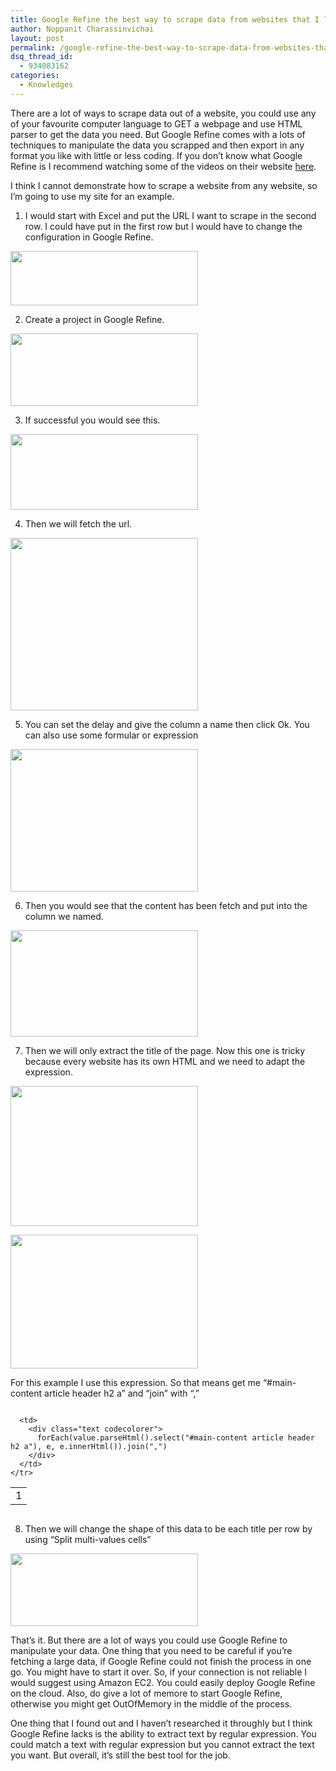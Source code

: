 ```yaml
---
title: Google Refine the best way to scrape data from websites that I like.
author: Noppanit Charassinvichai
layout: post
permalink: /google-refine-the-best-way-to-scrape-data-from-websites-that-i-like/
dsq_thread_id:
  - 934083162
categories:
  - Knowledges
---
```

There are a lot of ways to scrape data out of a website, you could use any of your favourite computer language to GET a webpage and use HTML parser to get the data you need. But Google Refine comes with a lots of techniques to manipulate the data you scrapped and then export in any format you like with little or less coding. If you don&#8217;t know what Google Refine is I recommend watching some of the videos on their website [here][1]. 

I think I cannot demonstrate how to scrape a website from any website, so I&#8217;m going to use my site for an example. 

1. I would start with Excel and put the URL I want to scrape in the second row. I could have put in the first row but I would have to change the configuration in Google Refine. 

[<img src="http://www.noppanit.com/wp-content/uploads/2012/11/Screen-shot-2012-11-19-at-00.31.01-300x87.png" alt="" title="Excel" width="300" height="87" class="alignnone size-medium wp-image-894" />][2]

2. Create a project in Google Refine.

[<img src="http://www.noppanit.com/wp-content/uploads/2012/11/Screen-shot-2012-11-19-at-00.34.04-300x116.png" alt="" title="Create project Google Refine" width="300" height="116" class="alignnone size-medium wp-image-896" />][3]

3. If successful you would see this.

[<img src="http://www.noppanit.com/wp-content/uploads/2012/11/Screen-shot-2012-11-19-at-00.34.35-300x121.png" alt="" title="Google Refine" width="300" height="121" class="alignnone size-medium wp-image-897" />][4]

4. Then we will fetch the url.

[<img src="http://www.noppanit.com/wp-content/uploads/2012/11/Screen-shot-2012-11-19-at-00.36.31-300x276.png" alt="" title="Fetching url" width="300" height="276" class="alignnone size-medium wp-image-898" />][5]

5. You can set the delay and give the column a name then click Ok. You can also use some formular or expression

[<img src="http://www.noppanit.com/wp-content/uploads/2012/11/Screen-shot-2012-11-19-at-00.37.31-300x228.png" alt="" title="Google Refine" width="300" height="228" class="alignnone size-medium wp-image-899" />][6]

6. Then you would see that the content has been fetch and put into the column we named. 

[<img src="http://www.noppanit.com/wp-content/uploads/2012/11/Screen-shot-2012-11-19-at-00.39.01-300x170.png" alt="" title="Page Content" width="300" height="170" class="alignnone size-medium wp-image-900" />][7]

7. Then we will only extract the title of the page. Now this one is tricky because every website has its own HTML and we need to adapt the expression. 

[<img src="http://www.noppanit.com/wp-content/uploads/2012/11/Screen-shot-2012-11-19-at-00.42.59-300x224.png" alt="" title="Google Refine Edit Column" width="300" height="224" class="alignnone size-medium wp-image-901" />][8]

[<img src="http://www.noppanit.com/wp-content/uploads/2012/11/Screen-shot-2012-11-19-at-00.46.37-300x214.png" alt="" title="GREL" width="300" height="214" class="alignnone size-medium wp-image-903" />][9]

For this example I use this expression. So that means get me &#8220;#main-content article header h2 a&#8221; and &#8220;join&#8221; with &#8220;,&#8221;

<div class="codecolorer-container text blackboard" style="overflow:auto;white-space:nowrap;width:100%;">
  <table cellspacing="0" cellpadding="0">
    <tr>
      <td class="line-numbers">
        <div>
          1<br />
        </div>
      </td>
      
      <td>
        <div class="text codecolorer">
          forEach(value.parseHtml().select("#main-content article header h2 a"), e, e.innerHtml()).join(",")
        </div>
      </td>
    </tr>
  </table>
</div>

8. Then we will change the shape of this data to be each title per row by using &#8220;Split multi-values cells&#8221;

[<img src="http://www.noppanit.com/wp-content/uploads/2012/11/Screen-shot-2012-11-19-at-00.48.17-300x116.png" alt="" title="Split multi-valued cells" width="300" height="116" class="alignnone size-medium wp-image-904" />][10]

That&#8217;s it. But there are a lot of ways you could use Google Refine to manipulate your data. One thing that you need to be careful if you&#8217;re fetching a large data, if Google Refine could not finish the process in one go. You might have to start it over. So, if your connection is not reliable I would suggest using Amazon EC2. You could easily deploy Google Refine on the cloud. Also, do give a lot of memore to start Google Refine, otherwise you might get OutOfMemory in the middle of the process. 

One thing that I found out and I haven&#8217;t researched it throughly but I think Google Refine lacks is the ability to extract text by regular expression. You could match a text with regular expression but you cannot extract the text you want. But overall, it&#8217;s still the best tool for the job.

 [1]: http://code.google.com/p/google-refine/
 [2]: http://www.noppanit.com/wp-content/uploads/2012/11/Screen-shot-2012-11-19-at-00.31.01.png
 [3]: http://www.noppanit.com/wp-content/uploads/2012/11/Screen-shot-2012-11-19-at-00.34.04.png
 [4]: http://www.noppanit.com/wp-content/uploads/2012/11/Screen-shot-2012-11-19-at-00.34.35.png
 [5]: http://www.noppanit.com/wp-content/uploads/2012/11/Screen-shot-2012-11-19-at-00.36.31.png
 [6]: http://www.noppanit.com/wp-content/uploads/2012/11/Screen-shot-2012-11-19-at-00.37.31.png
 [7]: http://www.noppanit.com/wp-content/uploads/2012/11/Screen-shot-2012-11-19-at-00.39.01.png
 [8]: http://www.noppanit.com/wp-content/uploads/2012/11/Screen-shot-2012-11-19-at-00.42.59.png
 [9]: http://www.noppanit.com/wp-content/uploads/2012/11/Screen-shot-2012-11-19-at-00.46.37.png
 [10]: http://www.noppanit.com/wp-content/uploads/2012/11/Screen-shot-2012-11-19-at-00.48.17.png